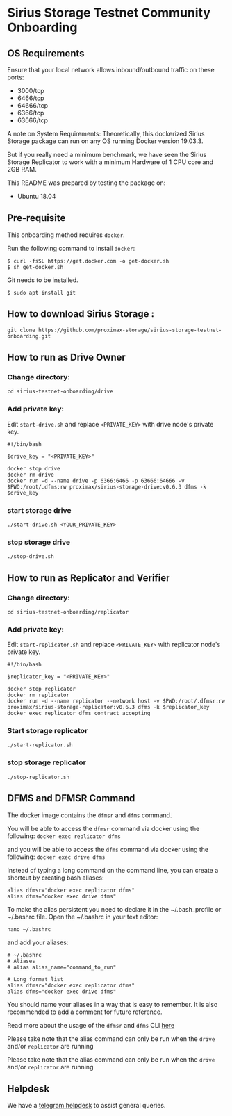 # Sirius Storage Testnet Community Onboarding

## OS Requirements
Ensure that your local network allows inbound/outbound traffic on these ports:
- 3000/tcp
- 6466/tcp
- 64666/tcp
- 6366/tcp
- 63666/tcp

A note on System Requirements:
Theoretically, this dockerized Sirius Storage package can run on any OS running Docker version 19.03.3.

But if you really need a minimum benchmark, we have seen the Sirius Storage Replicator to work with a minimum Hardware of 1 CPU core and 2GB RAM.

This README was prepared by testing the package on:
- Ubuntu 18.04


## Pre-requisite
This onboarding method requires `docker`.  

Run the following command to install `docker`:
```
$ curl -fsSL https://get.docker.com -o get-docker.sh
$ sh get-docker.sh
```

Git needs to be installed.
```
$ sudo apt install git
```


## How to download Sirius Storage :

```
git clone https://github.com/proximax-storage/sirius-storage-testnet-onboarding.git
```

## How to run as Drive Owner 

### Change directory:
```
cd sirius-testnet-onboarding/drive
```

### Add private key:

Edit `start-drive.sh` and replace `<PRIVATE_KEY>` with drive node's private key.

```
#!/bin/bash

$drive_key = "<PRIVATE_KEY>"

docker stop drive
docker rm drive
docker run -d --name drive -p 6366:6466 -p 63666:64666 -v $PWD:/root/.dfms:rw proximax/sirius-storage-drive:v0.6.3 dfms -k $drive_key
```

### start storage drive
```
./start-drive.sh <YOUR_PRIVATE_KEY>
```

### stop storage drive
```
./stop-drive.sh
```


## How to run as Replicator and Verifier 

### Change directory:
```
cd sirius-testnet-onboarding/replicator
```

### Add private key:

Edit `start-replicator.sh` and replace `<PRIVATE_KEY>` with replicator node's private key.

```
#!/bin/bash

$replicator_key = "<PRIVATE_KEY>"

docker stop replicator
docker rm replicator
docker run -d --name replicator --network host -v $PWD:/root/.dfmsr:rw proximax/sirius-storage-replicator:v0.6.3 dfms -k $replicator_key
docker exec replicator dfms contract accepting
```

### Start storage replicator
```
./start-replicator.sh
```

### stop storage replicator
```
./stop-replicator.sh
```

## DFMS and DFMSR Command
The docker image contains the `dfmsr` and `dfms` command. 

You will be able to access the `dfmsr` command via docker using the following:
`docker exec replicator dfms` 

and you will be able to access the `dfms` command via docker using the following:
`docker exec drive dfms` 

Instead of typing a long command on the command line, you can create a shortcut by creating bash aliases:
```
alias dfmsr="docker exec replicator dfms"
alias dfms="docker exec drive dfms"
```

To make the alias persistent you need to declare it in the ~/.bash_profile or ~/.bashrc file. Open the ~/.bashrc in your text editor:
```
nano ~/.bashrc
```
and add your aliases:

```
# ~/.bashrc
# Aliases
# alias alias_name="command_to_run"

# Long format list
alias dfmsr="docker exec replicator dfms"
alias dfms="docker exec drive dfms"
```

You should name your aliases in a way that is easy to remember. It is also recommended to add a comment for future reference.

Read more about the usage of the `dfmsr` and `dfms` CLI [here](https://storagedocs.xpxsirius.io/)

Please take note that the alias command can only be run when the `drive` and/or `replicator` are running

Please take note that the alias command can only be run when the `drive` and/or `replicator` are running


## Helpdesk
We have a [telegram helpdesk](https://t.me/proximaxhelpdesk) to assist general queries.
